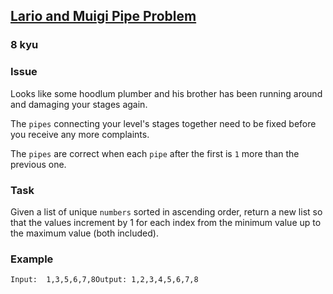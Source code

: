 <h2><a href=https://www.codewars.com/kata/56b29582461215098d00000f/train/python target="_blank">Lario and Muigi Pipe Problem</a></h2><h3>8 kyu</h3><h3 id="issue">Issue</h3><p>Looks like some hoodlum plumber and his brother has been running around and damaging your stages again.</p><p>The <code>pipes</code> connecting your level's stages together need to be fixed before you receive any more complaints.</p><p>The <code>pipes</code> are correct when each <code>pipe</code> after the first is <code>1</code> more than the previous one.</p><h3 id="task">Task</h3><p>Given a list of unique <code>numbers</code> sorted in ascending order, return a new list so that the values increment by 1 for each index from the minimum value up to the maximum value (both included).</p><h3 id="example">Example</h3><p><code>Input:  1,3,5,6,7,8</code><code>Output: 1,2,3,4,5,6,7,8</code></p>